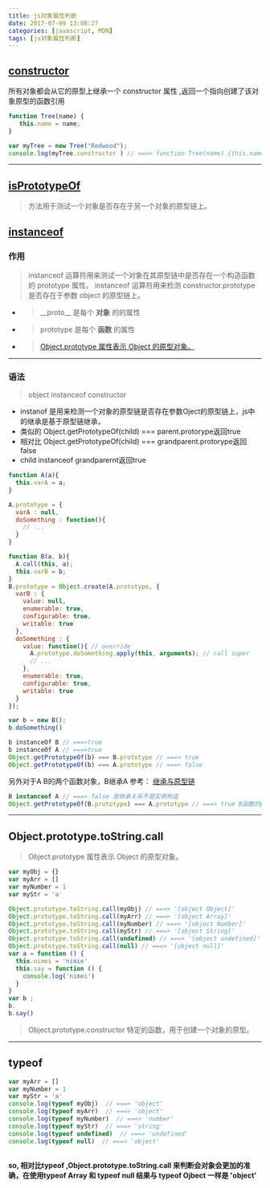 ```yaml
---
title: js对象属性判断
date: 2017-07-09 13:08:27
categories: [javascript, MDN]
tags: [js对象属性判断]
---
```

## [constructor](https://developer.mozilla.org/zh-CN/docs/Web/JavaScript/Reference/Global_Objects/Object/constructor)
所有对象都会从它的原型上继承一个 constructor 属性 ,返回一个指向创建了该对象原型的函数引用
```js
function Tree(name) {
   this.name = name;
}

var myTree = new Tree("Redwood");
console.log(myTree.constructor ) // ===> function Tree(name) {this.name = name};
```
---
## [isPrototypeOf](https://developer.mozilla.org/zh-CN/docs/Web/JavaScript/Reference/Global_Objects/Object/isPrototypeOf) 
> 方法用于测试一个对象是否存在于另一个对象的原型链上。
## [instanceof](https://developer.mozilla.org/zh-CN/docs/Web/JavaScript/Reference/Operators/instanceof)
### 作用
> instanceof 运算符用来测试一个对象在其原型链中是否存在一个构造函数的 prototype 属性。
> instanceof 运算符用来检测 constructor.prototype 是否存在于参数 object 的原型链上。

- > \_\_proto\_\_ 是每个 **对象** 的的属性 
- > prototype 是每个 **函数** 的属性
- > [Object.prototype 属性表示 Object 的原型对象。](https://developer.mozilla.org/zh-CN/docs/Web/JavaScript/Reference/Global_Objects/Object/prototype)
---
### 语法
> object instanceof constructor
- instanof 是用来检测一个对象的原型链是否存在参数Oject的原型链上，js中的继承是基于原型链继承，
- 类似的 Object.getPrototypeOf(child) === parent.protorype返回true
- 相对比 Object.getPrototypeOf(child) === grandparent.protorype返回false
- child instanceof grandparernt返回true
```js
function A(a){
  this.varA = a;
}

A.prototype = {
  varA : null,
  doSomething : function(){
    // ...
  }
}

function B(a, b){
  A.call(this, a);
  this.varB = b;
}
B.prototype = Object.create(A.prototype, {
  varB : {
    value: null, 
    enumerable: true, 
    configurable: true, 
    writable: true 
  },
  doSomething : { 
    value: function(){ // override
      A.prototype.doSomething.apply(this, arguments); // call super
      // ...
    },
    enumerable: true,
    configurable: true, 
    writable: true
  }
});

var b = new B();
b.doSomething()

b instanceOf B // ===>true
b instanceOf A // ===>true
Object.getPrototypeOf(b) === B.prototype // ===> true
Object.getPrototypeOf(b) === A.prototype // ===> false
```
另外对于A B的两个函数对象，B继承A
参考： [继承与原型链](https://developer.mozilla.org/zh-CN/docs/Web/JavaScript/Inheritance_and_the_prototype_chain)
```js
B instanceof A // ===> false 是继承关系不是实例构造
Object.getPrototypeOf(B.prototype) === A.prototype // ===> true B函数的prototype的原型是A函数的prototype,以此来实现js的原型继承
```
---


## Object.prototype.toString.call
> Object.prototype 属性表示 Object 的原型对象。

```js
var myObj = {}
var myArr = []
var myNumber = 1
var myStr = 'a'

Object.prototype.toString.call(myObj) // ===> '[object Object]' 
Object.prototype.toString.call(myArr) // ===> '[object Array]' 
Object.prototype.toString.call(myNumber) // ===> '[object Number]'
Object.prototype.toString.call(myStr) // ===> '[object String]'
Object.prototype.toString.call(undefined) // ===> '[object undefined]'
Object.prototype.toString.call(null) // ===> '[object null]'
var a = function () {
  this.nimei = 'nimie'
  this.say = function () {
    console.log('nimei')
  }
}
var b ;
b. 
b.say()

```
> Object.prototype.constructor 特定的函数，用于创建一个对象的原型。
---

## typeof
```js
var myArr = []
var myNumber = 1
var myStr = 'a'
console.log(typeof myObj)  // ===> 'object'
console.log(typeof myArr)  // ===> 'object'
console.log(typeof myNumber)  // ===> 'number'
console.log(typeof myStr)  // ===> 'string'
console.log(typeof undefined)  // ===> 'undefined'
console.log(typeof null)  // ===> 'object'
```
## 
**so, 相对比typeof ,Object.prototype.toString.call 来判断会对象会更加的准确，在使用typeof Array 和 typeof null 结果与 typeof Ojbect 一样是 'object'**
